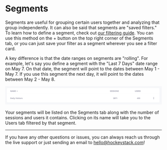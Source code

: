 # Segments

Segments are useful for grouping certain users together and analyzing that group independently. It can also be said that segments are "saved filters." To learn how to define a segment, check out [our filtering guide](Filtering%2023420f7a67d140b7ab009ffea5a3b90c.md). You can use this method on the + button on the top right corner of the Segments tab, or you can just save your filter as a segment wherever you see a filter card.

A key difference is that the date ranges on segments are "rolling". For example, let's say you define a segment with the "Last 7 Days" date range on May 7. On that date, the segment will point to the dates between May 1 - May 7. If you use this segment the next day, it will point to the dates between May 2 - May 8.

![Segments%20de8b0bcd8dcf4b949175099f1040c0d6/Screen_Shot_2021-06-16_at_15.00.42.png](Segments%20de8b0bcd8dcf4b949175099f1040c0d6/Screen_Shot_2021-06-16_at_15.00.42.png)

Your segments will be listed on the Segments tab along with the number of sessions and users it contains. Clicking on its name will take you to the Users tab filtered by that segment.

---

If you have any other questions or issues, you can always reach us through the live support or just sending an email to [hello@hockeystack.com](mailto:hello@hockeystack.com)!
